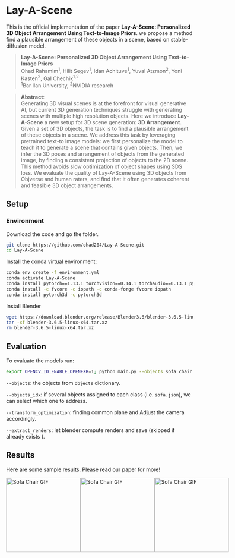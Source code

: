 # Lay-A-Scene
This is the official implementation of the paper **Lay-A-Scene: Personalized 3D Object Arrangement Using Text-to-Image Priors**. we propose a method find a plausible arrangement of these objects in a scene, based on stable-diffusion model.
<br/>
> **Lay-A-Scene: Personalized 3D Object Arrangement Using Text-to-Image Priors**<br>
> Ohad Rahamim<sup>1</sup>, Hilit Segev<sup>1</sup>, Idan Achituve<sup>1</sup>, Yuval Atzmon<sup>2</sup>, Yoni Kasten<sup>2</sup>, Gal Chechik<sup>1,2</sup> <br>
> <sup>1</sup>Bar Ilan University, <sup>2</sup>NVIDIA research

>**Abstract**: <br>
>     Generating 3D visual scenes is at the forefront for visual generative AI, but current 3D generation techniques struggle with generating scenes with multiple high resolution objects. Here we introduce **Lay-A-Scene** a new setup for 3D scene generation: **3D Arrangement**. Given a set of 3D objects, the task is to find a plausible arrangement  of these objects in a scene. We address this task by leveraging pretrained text-to image models: we first personalize the model to teach it to generate a scene that contains given objects. Then, we infer the 3D poses and arrangement of objects from the generated image, by finding a consistent projection of objects to the 2D scene. This method avoids slow optimization of object shapes using SDS loss. We evaluate the quality of Lay-A-Scene using 3D objects from Objverse and human raters, and find that it often generates coherent and feasible 3D object arrangements.

## Setup

### Environment

Download the code and go the folder.
```bash
git clone https://github.com/ohad204/Lay-A-Scene.git
cd Lay-A-Scene
```

Install the conda virtual environment:
```bash
conda env create -f environment.yml
conda activate Lay-A-Scene
conda install pytorch==1.13.1 torchvision==0.14.1 torchaudio==0.13.1 pytorch-cuda=11.7 -c pytorch -c nvidia
conda install -c fvcore -c iopath -c conda-forge fvcore iopath
conda install pytorch3d -c pytorch3d
```

Install Blender

```bash
wget https://download.blender.org/release/Blender3.6/blender-3.6.5-linux-x64.tar.xz
tar -xf blender-3.6.5-linux-x64.tar.xz
rm blender-3.6.5-linux-x64.tar.xz
```

## Evaluation

To evaluate the models run:
```bash
export OPENCV_IO_ENABLE_OPENEXR=1; python main.py --objects sofa chair --objects_idx 0 0 --transform_optimization --extract_renders
```

`--objects`: the objects from `objects` dictionary.

`--objects_idx`: if several objects assigned to each class (i.e. `sofa.json`), we can select which one to address.

`--transform_optimization`: finding common plane and Adjust the camera accordingly.

`--extract_renders`: let blender compute renders and save (skipped if already exists ).

## Results
Here are some sample results. Please read our paper for more!

<div style="display: flex;">
    <img src="gifs/sofa_chair_1.gif" alt="Sofa Chair GIF" width="200" height="200">
    <img src="gifs/sofa_chair_2.gif" alt="Sofa Chair GIF" width="200" height="200">
    <img src="gifs/sofa_table_1.gif" alt="Sofa Chair GIF" width="200" height="200">
</div>